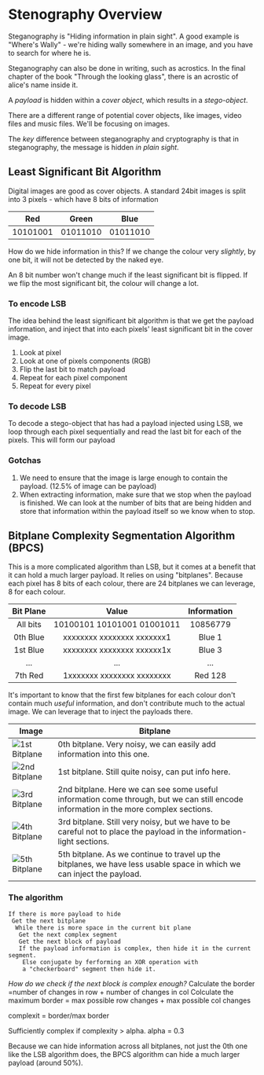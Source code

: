 # Stenography Overview

Steganography is "Hiding information in plain sight". A good example is "Where's Wally" - we're hiding wally somewhere in an image, and you have to search for where he is.

Steganography can also be done in writing, such as acrostics. In the final chapter of the book "Through the looking glass", there is an acrostic of alice's name inside it.

A *payload* is hidden within a *cover object*, which results in a *stego-object*.

There are a different range of potential cover objects, like images, video files and music files. We'll be focusing on images.

The _key_ difference between steganography and cryptography is that in steganography, the message is hidden *in plain sight*.

## Least Significant Bit Algorithm

Digital images are good as cover objects. A standard 24bit images is split into 3 pixels - which have 8 bits of information

|   Red    |  Green   |   Blue   |
| :------: | :------: | :------: |
| 10101001 | 01011010 | 01011010 |

How do we hide information in this? If we change the colour very *slightly*, by one bit, it will not be detected by the naked eye.

An 8 bit number won't change much if the least significant bit is flipped. If we flip the most significant bit, the colour will change a lot.

### To encode LSB

The idea behind the least significant bit algorithm is that we get the payload information, and inject that into each pixels' least significant bit in the cover image.

 1. Look at pixel
 2. Look at one of pixels components (RGB)
 3. Flip the last bit to match payload
 4. Repeat for each pixel component
 5. Repeat for every pixel

### To decode LSB

To decode a stego-object that has had a payload injected using LSB, we loop through each pixel sequentially and read the last bit for each of the pixels. This will form our payload

### Gotchas

1. We need to ensure that the image is large enough to contain the payload. (12.5% of image can be payload)
2. When extracting information, make sure that we stop when the payload is finished. We can look at the number of bits that are being hidden and store that information within the payload itself so we know when to stop.

## Bitplane Complexity Segmentation Algorithm (BPCS)

This is a more complicated algorithm than LSB, but it comes at a benefit that it can hold a much larger payload. It relies on using "bitplanes". Because each pixel has 8 bits of each colour, there are 24 bitplanes we can leverage, 8 for each colour.

| Bit Plane |           Value            | Information |
| :-------: | :------------------------: | :---------: |
| All bits  | 10100101 10101001 01001011 |  10856779   |
| 0th Blue  | xxxxxxxx xxxxxxxx xxxxxxx1 |   Blue 1    |
| 1st Blue  | xxxxxxxx xxxxxxxx xxxxxx1x |   Blue 3    |
|    ...    |            ...             |     ...     |
|  7th Red  | 1xxxxxxx xxxxxxxx xxxxxxxx |   Red 128   |

It's important to know that the first few bitplanes for each colour don't contain much *useful* information, and don't contribute much to the actual image. We can leverage that to inject the payloads there.

| Image                               | Bitplane                                                                                                                              |
| ----------------------------------- | ------------------------------------------------------------------------------------------------------------------------------------- |
| ![1st Bitplane](image-kfu0tqh2.png) | 0th bitplane. Very noisy, we can easily add information into this one.                                                                |
| ![2nd Bitplane](image-kfu0u2py.png) | 1st bitplane. Still quite noisy, can put info here.                                                                                   |
| ![3rd Bitplane](image-kfu0uav2.png) | 2nd bitplane. Here we can see some useful information come through, but we can still encode information in the more complex sections. |
| ![4th Bitplane](image-kfu0uipg.png) | 3rd bitplane. Still very noisy, but we have to be careful not to place the payload in the information-light sections.                 |
| ![5th Bitplane](image-kfu0uz5p.png) | 5th bitplane. As we continue to travel up the bitplanes, we have less usable space in which we can inject the payload.                |

### The algorithm

``` plaintext
If there is more payload to hide
 Get the next bitplane
  While there is more space in the current bit plane
   Get the next complex segment
   Get the next block of payload
   If the payload information is complex, then hide it in the current segment.
    Else conjugate by ferforming an XOR operation with
    a "checkerboard" segment then hide it.
```

*How do we check if the next block is complex enough?*
Calculate the border
=number of changes in row + number of changes in col
Colculate the maximum border
= max possible row changes + max possible col changes

complexit = border/max border

Sufficiently complex if complexity > alpha.
alpha = 0.3

Because we can hide information across all bitplanes, not just the 0th one like the LSB algorithm does, the BPCS algorithm can hide a much larger payload (around 50%).
